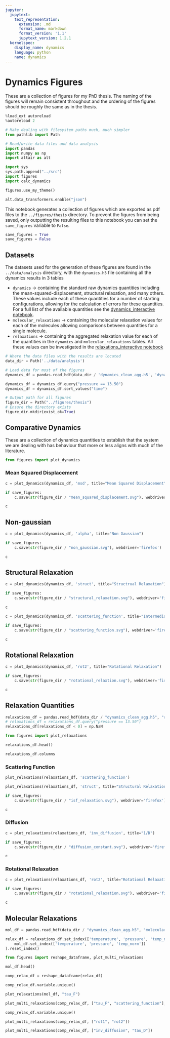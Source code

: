 ```yaml
---
jupyter:
  jupytext:
    text_representation:
      extension: .md
      format_name: markdown
      format_version: '1.1'
      jupytext_version: 1.2.1
  kernelspec:
    display_name: dynamics
    language: python
    name: dynamics
---
```


# Dynamics Figures

These are a collection of figures for my PhD thesis.
The naming of the figures will remain consistent throughout and the ordering of the figures should be roughly the same as in the thesis.

```python
%load_ext autoreload
%autoreload 2
```

```python
# Make dealing with filesystem paths much, much simpler
from pathlib import Path

# Read/write data files and data analysis
import pandas
import numpy as np
import altair as alt

import sys
sys.path.append("../src")
import figures
import calc_dynamics

figures.use_my_theme()

alt.data_transformers.enable("json")
```

This notebook generates a collection of figures which are exported as pdf files to the `../figures/thesis` directory.
To prevent the figures from being saved, only outputting the resulting files to this notebook
you can set the `save_figures` variable to `False`.

```python
save_figures = True
save_figures = False
```

## Datasets

The datasets used for the generation of these figures are found in the `../data/analysis` directory,
with the `dynamics.h5` file containing all the dynamics results in 3 tables

- `dynamics` -> containing the standard raw dynamics quantities including the mean-squared-displacement, structural relaxation, and many others.
    These values include each of these quantities for a number of starting configurations, allowing for the calculation of errors for these quantities.
    For a full list of the available quantities see the [dynamics_interactive notebook](01_dynamics_interactive.ipynb).
- `molecular_relaxations` -> containing the molecular relaxation values for each of the molecules
    allowing comparisons between quantities for a single molecule.
- `relaxations` -> containing the aggregated relaxation value for each of the quantities in the `dynamics` and `molecular_relaxations` tables.
    All these values can be investigated in the [relaxations_interactive notebook](02_relaxations_interactive.ipynb)


```python
# Where the data files with the results are located
data_dir = Path('../data/analysis')

# Load data for most of the figures
dynamics_df = pandas.read_hdf(data_dir / 'dynamics_clean_agg.h5', 'dynamics')

dynamics_df = dynamics_df.query("pressure == 13.50")
dynamics_df = dynamics_df.sort_values("time")

# Output path for all figures
figure_dir = Path("../figures/thesis")
# Ensure the directory exists
figure_dir.mkdir(exist_ok=True)
```

## Comparative Dynamics

These are a collection of dynamics quantities to establish that the system we are dealing with has behaviour that more or less aligns with much of the literature.

```python
from figures import plot_dynamics
```

### Mean Squared Displacement


```python
c = plot_dynamics(dynamics_df, 'msd', title="Mean Squared Displacement", scale='log')

if save_figures:
    c.save(str(figure_dir / "mean_squared_displacement.svg"), webdriver='firefox')

c
```

## Non-gaussian

```python
c = plot_dynamics(dynamics_df, 'alpha', title="Non Gaussian")

if save_figures:
    c.save(str(figure_dir / "non_gaussian.svg"), webdriver='firefox')

c
```

## Structural Relaxation

```python
c = plot_dynamics(dynamics_df, 'struct', title="Structrual Relaxation")

if save_figures:
    c.save(str(figure_dir / "structural_relaxation.svg"), webdriver='firefox')

c
```

```python
c = plot_dynamics(dynamics_df, 'scattering_function', title="Intermediate Scattering Function")

if save_figures:
    c.save(str(figure_dir / "scattering_function.svg"), webdriver='firefox')

c
```

## Rotational Relaxation


```python
c = plot_dynamics(dynamics_df, 'rot2', title="Rotational Relaxation")

if save_figures:
    c.save(str(figure_dir / "rotational_relaxtion.svg"), webdriver='firefox')

c
```

## Relaxation Quantities

```python
relaxations_df = pandas.read_hdf(data_dir / "dynamics_clean_agg.h5", "relaxations")
# relaxations_df = relaxations_df.query("pressure == 13.50")
relaxations_df[relaxations_df < 0] = np.NaN
```

```python
from figures import plot_relaxations
```

```python
relaxations_df.head()
```

```python
relaxations_df.columns
```

### Scattering Function

```python
plot_relaxations(relaxations_df, 'scattering_function')
```

```python
plot_relaxations(relaxations_df, 'struct', title="Structural Relaxation")

if save_figures:
    c.save(str(figure_dir / "isf_relaxation.svg"), webdriver='firefox')

c
```

### Diffusion

```python
c = plot_relaxations(relaxations_df, 'inv_diffusion', title="1/D")

if save_figures:
    c.save(str(figure_dir / "diffusion_constant.svg"), webdriver='firefox')

c
```

### Rotational Relaxation

```python
c = plot_relaxations(relaxations_df, 'rot2', title="Rotational Relaxation")

if save_figures:
    c.save(str(figure_dir / "rotational_relaxation.svg"), webdriver='firefox')

c
```

## Molecular Relaxations

```python
mol_df = pandas.read_hdf(data_dir / "dynamics_clean_agg.h5", "molecular_relaxations")
```

```python
relax_df = relaxations_df.set_index(['temperature', 'pressure', 'temp_norm']).join(
    mol_df.set_index(['temperature', 'pressure', 'temp_norm'])
).reset_index()
```

```python
from figures import reshape_dataframe, plot_multi_relaxations
```

```python
mol_df.head()
```

```python
comp_relax_df = reshape_dataframe(relax_df)
```

```python
comp_relax_df.variable.unique()
```

```python
plot_relaxations(mol_df, "tau_F")
```

```python
plot_multi_relaxations(comp_relax_df, ["tau_F", "scattering_function"], title="Molecular")
```

```python
comp_relax_df.variable.unique()
```

```python
plot_multi_relaxations(comp_relax_df, ["rot1", "rot2"])
```

```python
plot_multi_relaxations(comp_relax_df, ["inv_diffusion", "tau_D"])
```
